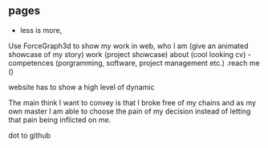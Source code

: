 ## pages
  - less is more,

  Use ForceGraph3d to show my work in web, 
  who I am (give an animated showcase of my story)
  work (project showcase)
  about (cool looking cv)
    - competences (porgramming, software, project management etc.)
  .reach me ()

  website has to show a high level of dynamic

The main think I want to convey is that I broke free of my chains and as my own master I am able to choose the pain of my decision instead of letting that pain being inflicted on me.

dot to github

